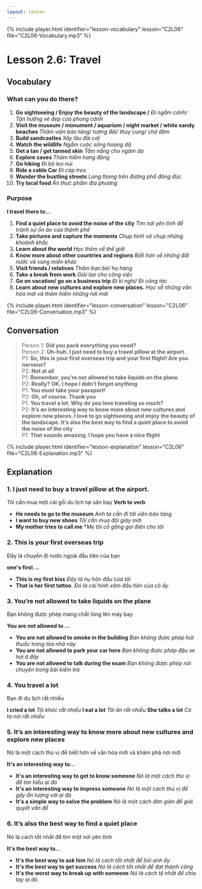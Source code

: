 ```yaml
---
layout: lesson
---
```


{% include player.html identifier="lesson-vocabulary" lesson="C2L06" file="C2L06-Vocabulary.mp3" %}
# Lesson 2.6: Travel 


## Vocabulary

### What can you do there?

1. **Go sightseeing / Enjoy the beauty of the landscape /** *Đi ngắm cảnh/ Tận hưởng vẻ đẹp của phong cảnh*
2. **Visit the museum / monument / aquarium / night market / white sandy beaches** *Thăm viện bảo tàng/ tượng đài/ thủy cung/ chợ đêm*
3. **Build sandcastles** *Xây lâu đài cát*
4. **Watch the wildlife** *Ngắm cuộc sống hoang dã*
5. **Get a tan / get tanned skin** *Tắm nắng cho ngăm da*
6. **Explore caves** *Thám hiểm hang động*
7. **Go hiking** *Đi bộ leo núi*
8. **Ride a cable Car** *Đi cáp treo*
9. **Wander the bustling streets** *Lang thang trên đường phố đông đúc*
10. **Try local food** *Ăn thực phẩm địa phương*

### Purpose 
**I travel there to...**

1. **Find a quiet place to avoid the noise of the city** *Tìm nơi yên tĩnh để tránh sự ồn ào của thành phố*
2. **Take pictures and capture the moments** *Chụp hình và chụp những khoảnh khắc*
3. **Learn about the world** *Học thêm về thế giới*
4. **Know more about other countries and regions** *Biết hơn về những đất nước và vùng miền khác*
5. **Visit friends / relatives** *Thăm bạn bè/ họ hàng*
6. **Take a break from work** *Giải lao cho công việc*
7. **Go on vacation/ go on a business trip** *Đi kì nghỉ/ Đi công tác*
8. **Learn about new cultures and explore new places.** *Học về những văn hóa mới và thám hiểm những nơi mới*
   


{% include player.html identifier="lesson-conversation" lesson="C2L06" file="C2L06-Conversation.mp3" %}
## Conversation


> Person 1: **Did you pack everything you need?**  
> Person 2: **Uh-huh. I just need to buy a travel pillow at the airport.**  
> P1: **So, this is your first overseas trip and your first flight! Are you nervous?**  
> P2: **Not at all**  
> P1: **Remember, you’re not allowed to take liquids on the plane.**  
> P2: **Really? OK. I hope I didn’t forget anything**  
> P1: **You must take your passport!**  
> P2: **Oh, of course. Thank you**  
> P1: **You travel a lot. Why do you love traveling so much?**  
> P2: **It’s an interesting way to know more about new cultures and explore new places. I love to go sightseeing and enjoy the beauty of the landscape. It’s also the best way to find a quiet place to avoid the noise of the city**  
> P1: **That sounds amazing. I hope you have a nice flight**  


{% include player.html identifier="lesson-explanation" lesson="C2L06" file="C2L06-Explanation.mp3" %}
## Explanation


### 1. I just need to buy a travel pillow at the airport.

Tôi cần mua một cái gối du lịch tại sân bay
**Verb to verb**

- **He needs to go to the museum** *Anh ta cần đi tới viện bảo tàng*
- **I want to buy new shoes** *Tôi cần mua đôi giày mới*
- **My mother tries to call me** **Mẹ tôi cố gắng gọi điện cho tôi*

### 2. This is your first overseas trip

Đây là chuyến đi nước ngoài đầu tiên của bạn

**one's first ...**

- **This is my first kiss** *Đây là nụ hôn đầu của tôi*
- **That is her first tattoo**. *Đó là cái hình xăm đầu tiên của cô ấy*


### 3.  You’re not allowed to take liquids on the plane
Bạn không được phép mang chất lỏng lên máy bay 

**You are not allowed to ...**

- **You are not allowed to smoke in the building** *Bạn không được phép hút thuốc trong tòa nhà này*
- **You are not allowed to park your car here** *Bạn không được phép đậu xe hơi ở đây*
- **You are not allowed to talk during the exam** *Bạn không được phép nói chuyện trong bài kiểm tra*


### 4.  You travel a lot
Bạn đi du lịch rất nhiều  

**I cried a lot** *Tôi khóc rất nhiều*
**I eat a lot** *Tôi ăn rất nhiều*
**She talks a lot** *Cô ta nói rất nhiều*

### 5.  It’s an interesting way to know more about new cultures and explore new places

Nó là một cách thú vị để biết hơn về văn hóa mới và khám phá nơi mới 

**It's an interesting way to...**

- **It's an interesting way to get to know someone** *Nó là một cách thú vị để tìm hiểu ai đó*
- **It's an interesting way to impress someone** *Nó là một cách thú vị để gây ấn tượng với ai đó*
- **It's a simple way to solve the problem** *Nó là một cách đơn giản để giải quyết vấn đề*

### 6.   It’s also the best way to find a quiet place
Nó là cách tốt nhất để tìm một nơi yên tĩnh

**It's the best way to...**

- **It's the best way to ask him** *Nó là cách tốt nhất để hỏi anh ấy*
- **It's the best way to get success** *Nó là cách tốt nhất để đạt thành công*
- **It's the worst way to break up with someone** *Nó là cách tệ nhất để chia tay ai đó*
